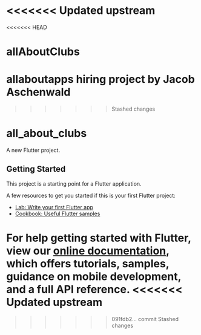 <<<<<<< Updated upstream
=======
<<<<<<< HEAD
# allAboutClubs
allaboutapps hiring project by Jacob Aschenwald
=======
>>>>>>> Stashed changes
# all_about_clubs

A new Flutter project.

## Getting Started

This project is a starting point for a Flutter application.

A few resources to get you started if this is your first Flutter project:

- [Lab: Write your first Flutter app](https://flutter.dev/docs/get-started/codelab)
- [Cookbook: Useful Flutter samples](https://flutter.dev/docs/cookbook)

For help getting started with Flutter, view our
[online documentation](https://flutter.dev/docs), which offers tutorials,
samples, guidance on mobile development, and a full API reference.
<<<<<<< Updated upstream
=======
>>>>>>> 091fdb2... commit
>>>>>>> Stashed changes
